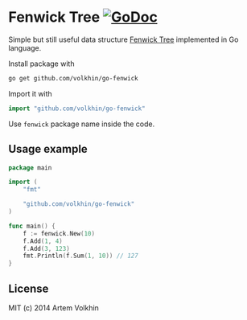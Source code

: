 # Fenwick Tree [![GoDoc](https://godoc.org/github.com/volkhin/go-fenwick?status.svg)](https://godoc.org/github.com/volkhin/go-fenwick)

Simple but still useful data structure [Fenwick
Tree](https://en.wikipedia.org/wiki/Fenwick_tree) implemented in Go language.

Install package with
```bash
go get github.com/volkhin/go-fenwick
```

Import it with
```go
import "github.com/volkhin/go-fenwick"
```

Use `fenwick` package name inside the code.

## Usage example

```go
package main

import (
	"fmt"

	"github.com/volkhin/go-fenwick"
)

func main() {
	f := fenwick.New(10)
	f.Add(1, 4)
	f.Add(3, 123)
	fmt.Println(f.Sum(1, 10)) // 127
}
```

## License

MIT (c) 2014 Artem Volkhin
